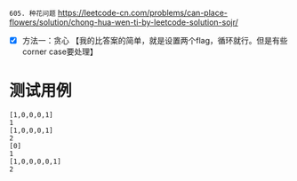 
`605. 种花问题` https://leetcode-cn.com/problems/can-place-flowers/solution/chong-hua-wen-ti-by-leetcode-solution-sojr/
- [x] 方法一：贪心  【我的比答案的简单，就是设置两个flag，循环就行。但是有些corner case要处理】

# 测试用例

```
[1,0,0,0,1]
1
[1,0,0,0,1]
2
[0]
1
[1,0,0,0,0,1]
2
```

